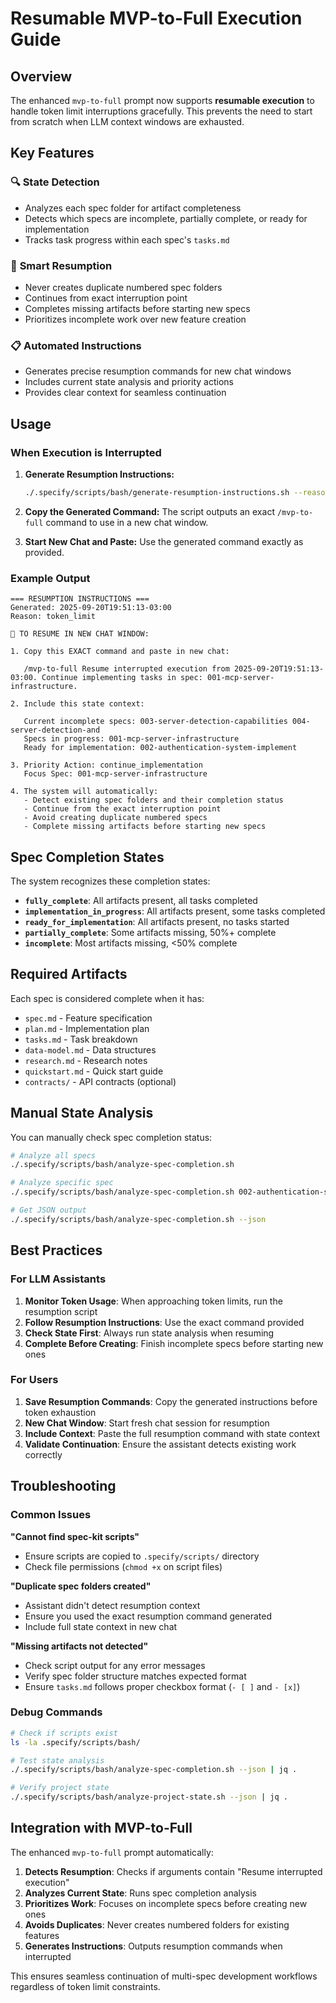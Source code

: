 # Resumable MVP-to-Full Execution Guide

## Overview

The enhanced `mvp-to-full` prompt now supports **resumable execution** to handle token limit interruptions gracefully. This prevents the need to start from scratch when LLM context windows are exhausted.

## Key Features

### 🔍 **State Detection**
- Analyzes each spec folder for artifact completeness
- Detects which specs are incomplete, partially complete, or ready for implementation
- Tracks task progress within each spec's `tasks.md`

### 🚀 **Smart Resumption**
- Never creates duplicate numbered spec folders
- Continues from exact interruption point
- Completes missing artifacts before starting new specs
- Prioritizes incomplete work over new feature creation

### 📋 **Automated Instructions**
- Generates precise resumption commands for new chat windows
- Includes current state analysis and priority actions
- Provides clear context for seamless continuation

## Usage

### When Execution is Interrupted

1. **Generate Resumption Instructions:**
   ```bash
   ./.specify/scripts/bash/generate-resumption-instructions.sh --reason=token_limit
   ```

2. **Copy the Generated Command:**
   The script outputs an exact `/mvp-to-full` command to use in a new chat window.

3. **Start New Chat and Paste:**
   Use the generated command exactly as provided.

### Example Output

```
=== RESUMPTION INSTRUCTIONS ===
Generated: 2025-09-20T19:51:13-03:00
Reason: token_limit

🚀 TO RESUME IN NEW CHAT WINDOW:

1. Copy this EXACT command and paste in new chat:

   /mvp-to-full Resume interrupted execution from 2025-09-20T19:51:13-03:00. Continue implementing tasks in spec: 001-mcp-server-infrastructure.

2. Include this state context:

   Current incomplete specs: 003-server-detection-capabilities 004-server-detection-and 
   Specs in progress: 001-mcp-server-infrastructure 
   Ready for implementation: 002-authentication-system-implement 

3. Priority Action: continue_implementation
   Focus Spec: 001-mcp-server-infrastructure

4. The system will automatically:
   - Detect existing spec folders and their completion status
   - Continue from the exact interruption point
   - Avoid creating duplicate numbered specs
   - Complete missing artifacts before starting new specs
```

## Spec Completion States

The system recognizes these completion states:

- **`fully_complete`**: All artifacts present, all tasks completed
- **`implementation_in_progress`**: All artifacts present, some tasks completed
- **`ready_for_implementation`**: All artifacts present, no tasks started
- **`partially_complete`**: Some artifacts missing, 50%+ complete
- **`incomplete`**: Most artifacts missing, <50% complete

## Required Artifacts

Each spec is considered complete when it has:
- `spec.md` - Feature specification
- `plan.md` - Implementation plan
- `tasks.md` - Task breakdown
- `data-model.md` - Data structures
- `research.md` - Research notes
- `quickstart.md` - Quick start guide
- `contracts/` - API contracts (optional)

## Manual State Analysis

You can manually check spec completion status:

```bash
# Analyze all specs
./.specify/scripts/bash/analyze-spec-completion.sh

# Analyze specific spec
./.specify/scripts/bash/analyze-spec-completion.sh 002-authentication-system-implement

# Get JSON output
./.specify/scripts/bash/analyze-spec-completion.sh --json
```

## Best Practices

### For LLM Assistants
1. **Monitor Token Usage**: When approaching token limits, run the resumption script
2. **Follow Resumption Instructions**: Use the exact command provided
3. **Check State First**: Always run state analysis when resuming
4. **Complete Before Creating**: Finish incomplete specs before starting new ones

### For Users
1. **Save Resumption Commands**: Copy the generated instructions before token exhaustion
2. **New Chat Window**: Start fresh chat session for resumption
3. **Include Context**: Paste the full resumption command with state context
4. **Validate Continuation**: Ensure the assistant detects existing work correctly

## Troubleshooting

### Common Issues

**"Cannot find spec-kit scripts"**
- Ensure scripts are copied to `.specify/scripts/` directory
- Check file permissions (`chmod +x` on script files)

**"Duplicate spec folders created"**
- Assistant didn't detect resumption context
- Ensure you used the exact resumption command generated
- Include full state context in new chat

**"Missing artifacts not detected"**
- Check script output for any error messages
- Verify spec folder structure matches expected format
- Ensure `tasks.md` follows proper checkbox format (`- [ ]` and `- [x]`)

### Debug Commands

```bash
# Check if scripts exist
ls -la .specify/scripts/bash/

# Test state analysis
./.specify/scripts/bash/analyze-spec-completion.sh --json | jq .

# Verify project state
./.specify/scripts/bash/analyze-project-state.sh --json | jq .
```

## Integration with MVP-to-Full

The enhanced `mvp-to-full` prompt automatically:

1. **Detects Resumption**: Checks if arguments contain "Resume interrupted execution"
2. **Analyzes Current State**: Runs spec completion analysis
3. **Prioritizes Work**: Focuses on incomplete specs before creating new ones
4. **Avoids Duplicates**: Never creates numbered folders for existing features
5. **Generates Instructions**: Outputs resumption commands when interrupted

This ensures seamless continuation of multi-spec development workflows regardless of token limit constraints.